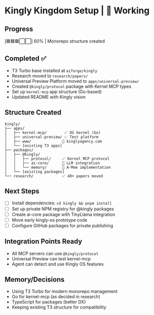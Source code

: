 # Kingly Kingdom Setup | 🔄 Working

## Progress
[🟩🟩🟩⬜⬜] 60% | Monorepo structure created

## Completed ✅
- T3 Turbo base installed at `aiforge/kingly`
- Research moved to `research/papers/`
- Universal Preview Platform moved to `apps/universal-preview/`
- Created `@kingly/protocol` package with Kernel MCP types
- Set up `kernel-mcp` app structure (Go-based)
- Updated README with Kingly vision

## Structure Created
```
kingly/
├── apps/
│   ├── kernel-mcp/        ✅ OS kernel (Go)
│   ├── universal-preview/ ✅ Test platform
│   ├── www/              🔄 kinglyagency.com
│   └── [existing T3 apps]
├── packages/
│   ├── @kingly/
│   │   ├── protocol/     ✅ Kernel MCP protocol
│   │   ├── ai-core/      🔄 LLM integration
│   │   └── memory/       🔄 A-Mem implementation
│   └── [existing packages]
└── research/             ✅ 40+ papers moved
```

## Next Steps
- [ ] Install dependencies: `cd kingly && pnpm install`
- [ ] Set up private NPM registry for @kingly packages
- [ ] Create ai-core package with TinyLlama integration
- [ ] Move early kingly-os prototype code
- [ ] Configure GitHub packages for private publishing

## Integration Points Ready
- All MCP servers can use `@kingly/protocol`
- Universal Preview can test kernel-mcp
- Agent can detect and use Kingly OS features

## Memory/Decisions
- Using T3 Turbo for modern monorepo management
- Go for kernel-mcp (as decided in research)
- TypeScript for packages (better DX)
- Keeping existing T3 structure for compatibility